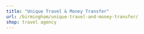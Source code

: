```yaml
---
title: "Unique Travel & Money Transfer"
url: /birmingham/unique-travel-and-money-transfer/
shop: travel agency
---
```

